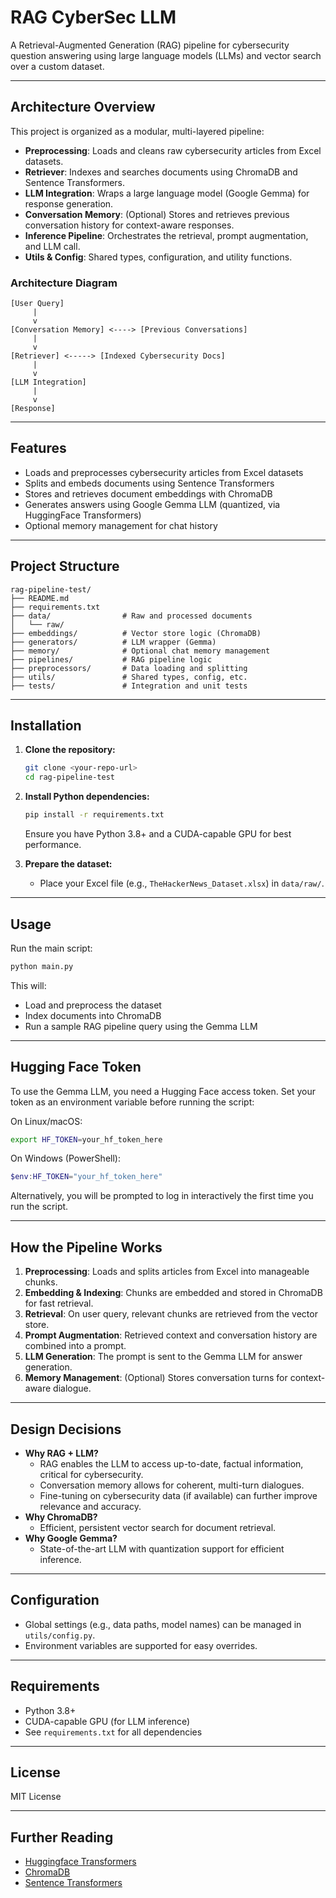 # RAG CyberSec LLM

A Retrieval-Augmented Generation (RAG) pipeline for cybersecurity question answering using large language models (LLMs) and vector search over a custom dataset.

---

## Architecture Overview

This project is organized as a modular, multi-layered pipeline:

- **Preprocessing**: Loads and cleans raw cybersecurity articles from Excel datasets.
- **Retriever**: Indexes and searches documents using ChromaDB and Sentence Transformers.
- **LLM Integration**: Wraps a large language model (Google Gemma) for response generation.
- **Conversation Memory**: (Optional) Stores and retrieves previous conversation history for context-aware responses.
- **Inference Pipeline**: Orchestrates the retrieval, prompt augmentation, and LLM call.
- **Utils & Config**: Shared types, configuration, and utility functions.

### Architecture Diagram

```
[User Query]
     |
     v
[Conversation Memory] <----> [Previous Conversations]
     |
     v
[Retriever] <-----> [Indexed Cybersecurity Docs]
     |
     v
[LLM Integration]
     |
     v
[Response]
```

---

## Features

- Loads and preprocesses cybersecurity articles from Excel datasets
- Splits and embeds documents using Sentence Transformers
- Stores and retrieves document embeddings with ChromaDB
- Generates answers using Google Gemma LLM (quantized, via HuggingFace Transformers)
- Optional memory management for chat history

---

## Project Structure

```
rag-pipeline-test/
├── README.md
├── requirements.txt
├── data/                # Raw and processed documents
│   └── raw/
├── embeddings/          # Vector store logic (ChromaDB)
├── generators/          # LLM wrapper (Gemma)
├── memory/              # Optional chat memory management
├── pipelines/           # RAG pipeline logic
├── preprocessors/       # Data loading and splitting
├── utils/               # Shared types, config, etc.
├── tests/               # Integration and unit tests
```

---

## Installation

1. **Clone the repository:**

   ```sh
   git clone <your-repo-url>
   cd rag-pipeline-test
   ```

2. **Install Python dependencies:**

   ```sh
   pip install -r requirements.txt
   ```

   Ensure you have Python 3.8+ and a CUDA-capable GPU for best performance.

3. **Prepare the dataset:**
   - Place your Excel file (e.g., `TheHackerNews_Dataset.xlsx`) in `data/raw/`.

---

## Usage

Run the main script:

```sh
python main.py
```

This will:
- Load and preprocess the dataset
- Index documents into ChromaDB
- Run a sample RAG pipeline query using the Gemma LLM

---

## Hugging Face Token

To use the Gemma LLM, you need a Hugging Face access token. Set your token as an environment variable before running the script:

On Linux/macOS:

```sh
export HF_TOKEN=your_hf_token_here
```

On Windows (PowerShell):

```powershell
$env:HF_TOKEN="your_hf_token_here"
```

Alternatively, you will be prompted to log in interactively the first time you run the script.

---

## How the Pipeline Works

1. **Preprocessing**: Loads and splits articles from Excel into manageable chunks.
2. **Embedding & Indexing**: Chunks are embedded and stored in ChromaDB for fast retrieval.
3. **Retrieval**: On user query, relevant chunks are retrieved from the vector store.
4. **Prompt Augmentation**: Retrieved context and conversation history are combined into a prompt.
5. **LLM Generation**: The prompt is sent to the Gemma LLM for answer generation.
6. **Memory Management**: (Optional) Stores conversation turns for context-aware dialogue.

---

## Design Decisions

- **Why RAG + LLM?**
  - RAG enables the LLM to access up-to-date, factual information, critical for cybersecurity.
  - Conversation memory allows for coherent, multi-turn dialogues.
  - Fine-tuning on cybersecurity data (if available) can further improve relevance and accuracy.
- **Why ChromaDB?**
  - Efficient, persistent vector search for document retrieval.
- **Why Google Gemma?**
  - State-of-the-art LLM with quantization support for efficient inference.

---

## Configuration

- Global settings (e.g., data paths, model names) can be managed in `utils/config.py`.
- Environment variables are supported for easy overrides.

---

## Requirements

- Python 3.8+
- CUDA-capable GPU (for LLM inference)
- See `requirements.txt` for all dependencies

---

## License

MIT License

---

## Further Reading

- [Huggingface Transformers](https://huggingface.co/transformers/)
- [ChromaDB](https://www.trychroma.com/)
- [Sentence Transformers](https://www.sbert.net/)
